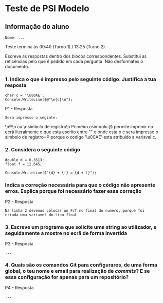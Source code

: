 # Teste de PSI Modelo

## Informação do aluno

    Nome: ...

Teste termina às 09:40 (Turno 1) / 13:25 (Turno 2).

Escreve as respostas dentro dos blocos correspondentes.
Substitui as reticências pelo que é pedido em cada pergunta.
Não desformates o documento.

### 1. Indica o que é impresso pelo seguinte código. Justifica a tua resposta

    char c = '\u00AE';
    Console.WriteLine($@"\n{c}\n");

P1 - Resposta

    Sera impresso o seginte:
   \n®\n ou \nsimbolo de registro\n
   Primeiro osimbolo @ permite imprimir no ecrã literalmente o que esta escrito entre "" e onde esta o c sera impresso o simbolo de registro=® porque o codigo '\u00AE' esta atribuido a variavel c.

### 2. Considera o seguinte código

    double d = 0.3513;
    float f = 12.645;

    Console.WriteLine($"{d} + {f} = {d + f}");

### Indica a correção necessária para que o código não apresente erros. Explica porque foi necessário fazer essa correção

P2 - Resposta

    Na linha 2 devemos colocar um F/f no final do numero, porque foi criada uma variavel do tipo float.

### 3. Escreve um programa que solicite uma string ao utilizador, e seguidamente a mostre no ecrã de forma invertida

P3 - Resposta

    ...

### 4. Quais são os comandos Git para configurares, de uma forma global, o teu **nome** e **email** para realização de *commits*? E se essa configuração for apenas para um repositório?

P4 - Resposta

    ...
